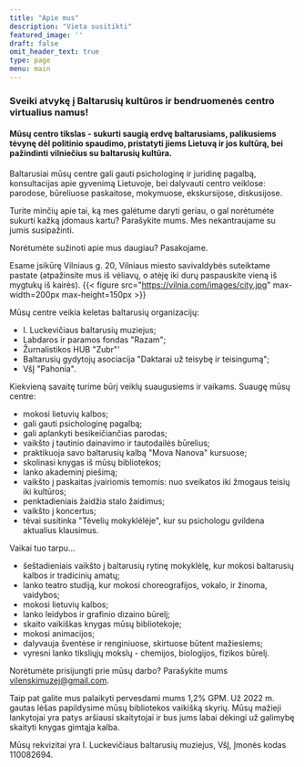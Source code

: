 ```yaml
---
title: "Apie mus"
description: "Vieta susitikti"
featured_image: ''
draft: false
omit_header_text: true
type: page
menu: main
---
```


### Sveiki atvykę į Baltarusių kultūros ir bendruomenės centro virtualius namus!

#### Mūsų centro tikslas - sukurti saugią erdvę baltarusiams, palikusiems tėvynę dėl politinio spaudimo, pristatyti jiems Lietuvą ir jos kultūrą, bei pažindinti vilniečius su baltarusių kultūra.

Baltarusiai mūsų centre gali gauti psichologinę ir juridinę pagalbą, konsultacijas apie gyvenimą Lietuvoje, bei dalyvauti centro veiklose: parodose, būreliuose paskaitose, mokymuose, ekskursijose, diskusijose. 

Turite minčių apie tai, ką mes galėtume daryti geriau, o gal norėtumėte sukurti kažką įdomaus kartu? Parašykite mums. Mes nekantraujame su jumis susipažinti.

Norėtumėte sužinoti apie mus daugiau? Pasakojame.

Esame įsikūrę Vilniaus g. 20, Vilniaus miesto savivaldybės suteiktame pastate (atpažinsite mus iš vėliavų, o atėję iki durų paspauskite vieną iš mygtukų iš kairės). 
{{< figure src="https://vilnia.com/images/city.jpg" max-width=200px max-height=150px >}}

Mūsų centre veikia keletas baltarusių organizacijų:

- I. Luckevičiaus baltarusių muziejus;
- Labdaros ir paramos fondas "Razam";
- Žurnalistikos HUB "Zubr"'
- Baltarusių gydytojų asociacija "Daktarai už teisybę ir teisingumą";
- VšĮ "Pahonia".


Kiekvieną savaitę turime būrį veiklų suaugusiems ir vaikams. Suaugę mūsų centre:
- mokosi lietuvių kalbos;
- gali gauti psichologinę pagalbą;
- gali aplankyti besikeičiančias parodas;
- vaikšto į tautinio dainavimo ir tautodailės būrelius;
- praktikuoja savo baltarusių kalbą "Mova Nanova" kursuose;
- skolinasi knygas iš mūsų bibliotekos;
- lanko akademinį piešimą;
- vaikšto į paskaitas įvairiomis temomis: nuo sveikatos iki žmogaus teisių iki kultūros;
- penktadieniais žaidžia stalo žaidimus;
- vaikšto į koncertus;
- tėvai susitinka "Tėvelių mokyklėlėje", kur su psichologu gvildena aktualius klausimus.

Vaikai tuo tarpu...
- šeštadieniais vaikšto į baltarusių rytinę mokyklėlę, kur mokosi baltarusių kalbos ir tradicinių amatų;
- lanko teatro studiją, kur mokosi choreografijos, vokalo, ir žinoma, vaidybos;
- mokosi lietuvių kalbos;
- lanko leidybos ir grafinio dizaino būrelį;
- skaito vaikiškas knygas mūsų bibliotekoje;
- mokosi animacijos;
- dalyvauja šventėse ir renginiuose, skirtuose būtent mažiesiems;
- vyresni lanko tiksliųjų mokslų - chemijos, biologijos, fizikos būrelį.

Norėtumėte prisijungti prie mūsų darbo? Parašykite mums vilenskimuzej@gmail.com.

Taip pat galite mus palaikyti pervesdami mums 1,2% GPM. Už 2022 m. gautas lėšas papildysime mūsų bibliotekos vaikišką skyrių. Mūsų mažieji lankytojai yra patys aršiausi skaitytojai ir bus jums labai dėkingi už galimybę skaityti knygas gimtąja kalba.

Mūsų rekvizitai yra I. Luckevičiaus baltarusių muziejus, VšĮ, Įmonės kodas 110082694.
